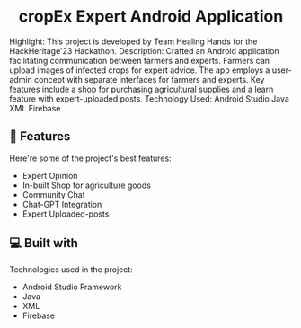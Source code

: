 <h1 align="center" id="title">cropEx Expert Android Application</h1>

<p id="description">Highlight: This project is developed by Team Healing Hands for the HackHeritage'23 Hackathon. Description: Crafted an Android application facilitating communication between farmers and experts. Farmers can upload images of infected crops for expert advice. The app employs a user-admin concept with separate interfaces for farmers and experts. Key features include a shop for purchasing agricultural supplies and a learn feature with expert-uploaded posts. Technology Used: Android Studio Java XML Firebase</p>

  
  
<h2>🧐 Features</h2>

Here're some of the project's best features:

*   Expert Opinion
*   In-built Shop for agriculture goods
*   Community Chat
*   Chat-GPT Integration
*   Expert Uploaded-posts

  
  
<h2>💻 Built with</h2>

Technologies used in the project:

*   Android Studio Framework
*   Java
*   XML
*   Firebase
